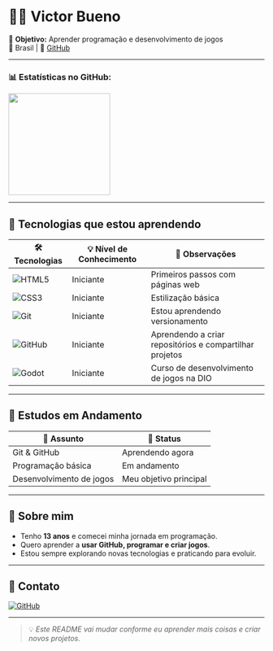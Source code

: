 # 👨‍💻 Victor Bueno

🎯 **Objetivo:** Aprender programação e desenvolvimento de jogos   
📍 Brasil | 🐙 [GitHub](https://github.com/vg-bueno)  

---

### 📊 Estatísticas no GitHub:
<a href="https://github.com/vg-bueno">
  <img height=200 align="center" src="https://github-readme-stats.vercel.app/api?username=vg-bueno&locale=pt-br&bg_color=0D1117&text_color=FFFFFF&show_icons=true&include_all_commits=true&icon_color=58A6FF&title_color=FF7B72&count_private=true&rank_icon=github" />
</a>

---

## 🚀 Tecnologias que estou aprendendo

| 🛠️ Tecnologias         | 💡 Nível de Conhecimento      | 🧠 Observações                                                  |
|------------------------|------------------------------|----------------------------------------------------------------|
| ![HTML5](https://img.shields.io/badge/-HTML5-E34F26?logo=html5&logoColor=white)         | Iniciante                  | Primeiros passos com páginas web                              |
| ![CSS3](https://img.shields.io/badge/-CSS3-1572B6?logo=css3&logoColor=white)            | Iniciante                  | Estilização básica                                            |
| ![Git](https://img.shields.io/badge/-Git-F05032?logo=git&logoColor=white)              | Iniciante                  | Estou aprendendo versionamento                                |
| ![GitHub](https://img.shields.io/badge/-GitHub-181717?logo=github&logoColor=white)     | Iniciante                  | Aprendendo a criar repositórios e compartilhar projetos       |
| ![Godot](https://img.shields.io/badge/Godot%20Engine-478CBF?logo=godotengine&logoColor=fff&style=flat)     | Iniciante                  | Curso de desenvolvimento de jogos na DIO       |

---

## 📜 Estudos em Andamento

| 📘 Assunto | 🔄 Status |
|-|-|
| Git & GitHub | Aprendendo agora |
| Programação básica | Em andamento |
| Desenvolvimento de jogos | Meu objetivo principal |

---

## 🧠 Sobre mim

- Tenho **13 anos** e comecei minha jornada em programação.  
- Quero aprender a **usar GitHub, programar e criar jogos**.  
- Estou sempre explorando novas tecnologias e praticando para evoluir.  

---

## 🔗 Contato

[![GitHub](https://img.shields.io/badge/-GitHub-000000?style=for-the-badge&logo=github&logoColor=white)](https://github.com/vg-bueno)

---

> 💡 *Este README vai mudar conforme eu aprender mais coisas e criar novos projetos.*
